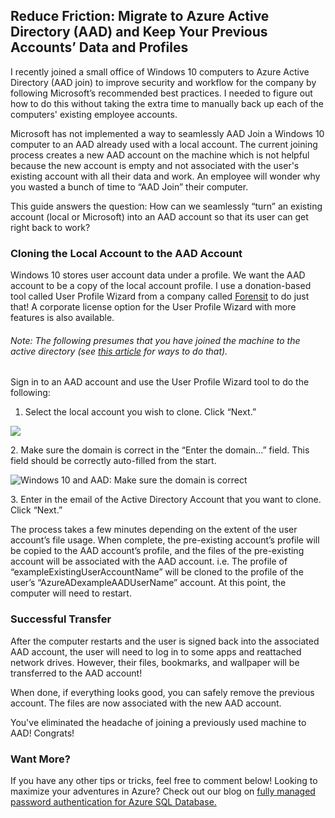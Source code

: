 

## Reduce Friction: Migrate to Azure Active Directory (AAD) and Keep Your Previous Accounts’ Data and Profiles

I recently joined a small office of Windows 10 computers to Azure Active Directory (AAD join) to improve security and workflow for the company by following Microsoft’s recommended best practices. I needed to figure out how to do this without taking the extra time to manually back up each of the computers' existing employee accounts.

Microsoft has not implemented a way to seamlessly AAD Join a Windows 10 computer to an AAD already used with a local account. The current joining process creates a new AAD account on the machine which is not helpful because the new account is empty and not associated with the user's existing account with all their data and work. An employee will wonder why you wasted a bunch of time to “AAD Join” their computer.

This guide answers the question: How can we seamlessly “turn” an existing account (local or Microsoft) into an AAD account so that its user can get right back to work?

### Cloning the Local Account to the AAD Account

Windows 10 stores user account data under a profile. We want the AAD account to be a copy of the local account profile. I use a donation-based tool called User Profile Wizard from a company called [Forensit](https://www.forensit.com/domain-migration.html) to do just that! A corporate license option for the User Profile Wizard with more features is also available.

###### Note: The following presumes that you have joined the machine to the active directory (see [this article](https://www.top-password.com/blog/add-windows-10-to-active-directory-domain/) for ways to do that).

Sign in to an AAD account and use the User Profile Wizard tool to do the following:

1. Select the local account you wish to clone. Click “Next.”

![](https://intellitect.com/wp-content/uploads/2021/05/Step-1.jpg)

2\. Make sure the domain is correct in the “Enter the domain…” field. This field should be correctly auto-filled from the start.

![Windows 10 and AAD: Make sure the domain is correct](https://intellitect.com/wp-content/uploads/2021/05/Step-2.jpg "AAD: How to Clone/Copy a Local Windows 10 Account to an Azure Active Directory Account")

3\. Enter in the email of the Active Directory Account that you want to clone. Click “Next.”

The process takes a few minutes depending on the extent of the user account’s file usage. When complete, the pre-existing account’s profile will be copied to the AAD account’s profile, and the files of the pre-existing account will be associated with the AAD account. i.e. The profile of “exampleExistingUserAccountName” will be cloned to the profile of the user’s “AzureADexampleAADUserName” account. At this point, the computer will need to restart.

### Successful Transfer

After the computer restarts and the user is signed back into the associated AAD account, the user will need to log in to some apps and reattached network drives. However, their files, bookmarks, and wallpaper will be transferred to the AAD account!

When done, if everything looks good, you can safely remove the previous account. The files are now associated with the new AAD account.

You've eliminated the headache of joining a previously used machine to AAD! Congrats!

### Want More?

If you have any other tips or tricks, feel free to comment below! Looking to maximize your adventures in Azure? Check out our blog on [fully managed password authentication for Azure SQL Database.](https://intellitect.com/passwordless-authentication-azure-sql/)
